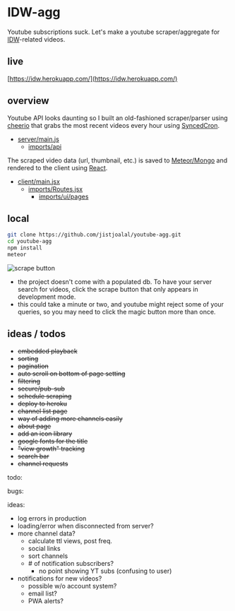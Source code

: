 # IDW-agg
Youtube subscriptions suck. Let's make a youtube scraper/aggregate for 
[IDW](https://en.wikipedia.org/wiki/Eric_Weinstein#Intellectual_dark_web)-related videos.


## live
[https://idw.herokuapp.com/](https://idw.herokuapp.com/)


## overview
Youtube API looks daunting so I built an old-fashioned scraper/parser using
[cheerio](https://github.com/cheeriojs)
that grabs the most recent videos every hour using
[SyncedCron](https://github.com/percolatestudio/meteor-synced-cron).

- [server/main.js](https://github.com/jistjoalal/youtube-agg/blob/master/server/main.js)
  - [imports/api](https://github.com/jistjoalal/youtube-agg/blob/master/imports/api)

The scraped video data (url, thumbnail, etc.) is saved to
[Meteor/Mongo](https://docs.meteor.com/#/full/)
and rendered to the client using
[React](https://reactjs.org/).

- [client/main.jsx](https://github.com/jistjoalal/youtube-agg/blob/master/client/main.jsx)
  - [imports/Routes.jsx](https://github.com/jistjoalal/youtube-agg/blob/master/imports/Routes.jsx)
    - [imports/ui/pages](https://github.com/jistjoalal/youtube-agg/blob/master/imports/ui/pages)


## local
```sh
git clone https://github.com/jistjoalal/youtube-agg.git
cd youtube-agg
npm install
meteor
```
![scrape button](https://i.gyazo.com/f69cb90fcf058b402f71c57259f2e576.png)
- the project doesn't come with a populated db. To have your
server search for videos, click the scrape button that only
appears in development mode.
- this could take a minute or two, and youtube might reject some of your
queries, so you may need to click the magic button more than once.


## ideas / todos
- <s>embedded playback</s>
- <s>sorting</s>
- <s>pagination</s>
- <s>auto scroll on bottom of page setting</s>
- <s>filtering</s>
- <s>secure/pub-sub</s>
- <s>schedule scraping</s>
- <s>deploy to heroku</s>
- <s>channel list page</s>
- <s>way of adding more channels easily</s>
- <s>about page</s>
- <s>add an icon library</s>
- <s>google fonts for the title</s>
- <s>"view growth" tracking</s>
- <s>search bar</s>
- <s>channel requests</s>

todo:

bugs:

ideas:
- log errors in production
- loading/error when disconnected from server?
- more channel data?
  - calculate ttl views, post freq.
  - social links
  - sort channels
  - \# of notification subscribers?
    - no point showing YT subs (confusing to user)
- notifications for new videos?
  - possible w/o account system?
  - email list?
  - PWA alerts?
